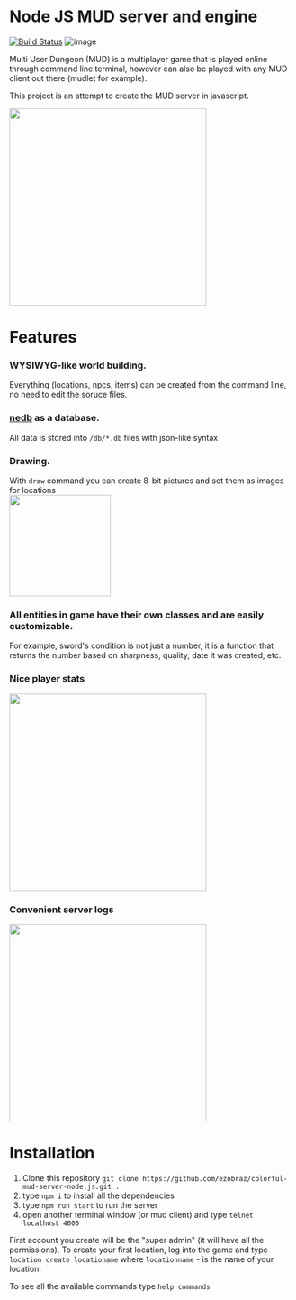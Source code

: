 # Node JS MUD server and engine
[![Build Status](https://travis-ci.org/ezobraz/colorful-mud-server-node.js.svg?branch=master)](https://travis-ci.org/ezobraz/colorful-mud-server-node.js)
![image](https://status.david-dm.org/gh/ezobraz/colorful-mud-server-node.js.svg)

Multi User Dungeon (MUD) is a multiplayer game that is played online through command line terminal, however can also be played with any MUD client out there (mudlet for example).

This project is an attempt to create the MUD server in javascript.

<img src="https://i.postimg.cc/qvmnN2b5/image.png" width="350">

# Features

### WYSIWYG-like world building.
Everything (locations, npcs, items) can be created from the command line, no need to edit the soruce files.

### [nedb](https://github.com/louischatriot/nedb) as a database. 
All data is stored into `/db/*.db` files with json-like syntax

### Drawing. 
With `draw` command you can create 8-bit pictures and set them as images for locations  
<img src="https://i.postimg.cc/W3xxTFcD/image.png" width="180">

### All entities in game have their own classes and are easily customizable. 
For example, sword's condition is not just a number, it is a function that returns the number based on sharpness, quality, date it was created, etc.

### Nice player stats  
<img src="https://i.postimg.cc/jdcn1zbS/image.png" width="350">

### Convenient server logs
<img src="https://i.postimg.cc/XqS3xDJD/image.png" width="350">

# Installation
1. Clone this repository `git clone https://github.com/ezobraz/colorful-mud-server-node.js.git .`
2. type `npm i` to install all the dependencies
3. type `npm run start` to run the server
4. open another terminal window (or mud client) and type `telnet localhost 4000`

First account you create will be the "super admin" (it will have all the permissions).
To create your first location, log into the game and type `location create locationame` where `locationname` - is the name of your location.

To see all the available commands type `help commands`
